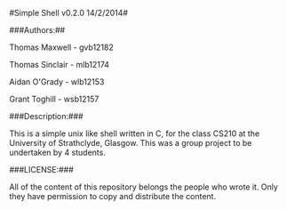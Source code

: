#Simple Shell v0.2.0 14/2/2014#

###Authors:##

Thomas Maxwell		- gvb12182

Thomas Sinclair    	- mlb12174

Aidan O'Grady       - wlb12153

Grant Toghill       - wsb12157

###Description:###


This is a simple unix like shell written in C, for the class CS210 at the University of Strathclyde, Glasgow. This was a group project to be undertaken by 4 students.

###LICENSE:###

All of the content of this repository belongs the people who wrote it. Only they have permission to copy and distribute the content.


